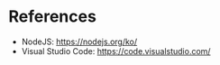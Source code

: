 # References

- NodeJS: https://nodejs.org/ko/
- Visual Studio Code: https://code.visualstudio.com/
